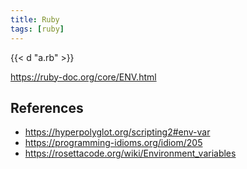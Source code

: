 ```yaml
---
title: Ruby
tags: [ruby]
---
```


{{< d "a.rb" >}}

<https://ruby-doc.org/core/ENV.html>

## References

- <https://hyperpolyglot.org/scripting2#env-var>
- <https://programming-idioms.org/idiom/205>
- <https://rosettacode.org/wiki/Environment_variables>
